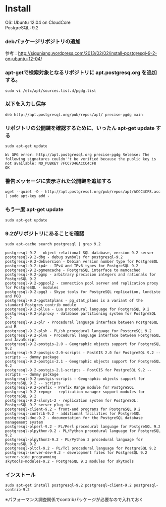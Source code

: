 # Install

OS: Ubuntu 12.04 on CloudCore  
PostgreSQL: 9.2  


### debパッケージリポジトリの追加

参考：http://siguniang.wordpress.com/2013/02/02/install-postgresql-9-2-on-ubuntu-12-04/  

### apt-getで検索対象となるリポジトリに apt.postgresq.org を追加する。  

    sudo vi /etc/apt/sources.list.d/pgdg.list

### 以下を入力し保存

    deb http://apt.postgresql.org/pub/repos/apt/ precise-pgdg main

### リポジトリの公開鍵を確認するために、いったん apt-get update する

    sudo apt-get update

    W: GPG error: http://apt.postgresql.org precise-pgdg Release: The following signatures couldn''t be verified because the public key is not available: NO_PUBKEY 7FCC7D46ACCC4CF8
    OK


### 警告メッセージに表示された公開鍵を追加する

    wget --quiet -O - http://apt.postgresql.org/pub/repos/apt/ACCC4CF8.asc | sudo apt-key add -


### もう一度 apt-get update

    sudo apt-get update


### 9.2がリポジトリにあることを確認

    sudo apt-cache search postgresql | grep 9.2

    postgresql-9.2 - object-relational SQL database, version 9.2 server
    postgresql-9.2-dbg - debug symbols for postgresql-9.2
    postgresql-9.2-debversion - Debian version number type for PostgreSQL
    postgresql-9.2-ip4r - IPv4 and IPv6 types for PostgreSQL 9.2
    postgresql-9.2-pgmemcache - PostgreSQL interface to memcached
    postgresql-9.2-pgmp - arbitrary precision integers and rationals for PostgreSQL 9.2
    postgresql-9.2-pgpool2 - connection pool server and replication proxy for PostgreSQL - modules
    postgresql-9.2-pgq3 - Skype tools for PostgreSQL replication, londiste and PGQ
    postgresql-9.2-pgstatplans - pg_stat_plans is a variant of the standard Postgres contrib module
    postgresql-9.2-pllua - Lua procedural language for PostgreSQL 9.2
    postgresql-9.2-plproxy - database partitioning system for PostgreSQL 9.2
    postgresql-9.2-plr - Procedural language interface between PostgreSQL and R
    postgresql-9.2-plsh - PL/sh procedural language for PostgreSQL 9.2
    postgresql-9.2-plv8 - Procedural language interface between PostgreSQL and JavaScript
    postgresql-9.2-postgis-2.0 - Geographic objects support for PostgreSQL 9.2
    postgresql-9.2-postgis-2.0-scripts - PostGIS 2.0 for PostgreSQL 9.2 -- scripts -- dummy package
    postgresql-9.2-postgis-2.1 - Geographic objects support for PostgreSQL 9.2
    postgresql-9.2-postgis-2.1-scripts - PostGIS for PostgreSQL 9.2 -- scripts -- dummy package
    postgresql-9.2-postgis-scripts - Geographic objects support for PostgreSQL 9.2 -- scripts
    postgresql-9.2-prefix - Prefix Range module for PostgreSQL
    postgresql-9.2-repmgr - replication manager support modules for PostgreSQL 9.2
    postgresql-9.2-slony1-2 - replication system for PostgreSQL: PostgreSQL 9.2 server plug-in
    postgresql-client-9.2 - front-end programs for PostgreSQL 9.2
    postgresql-contrib-9.2 - additional facilities for PostgreSQL
    postgresql-doc-9.2 - documentation for the PostgreSQL database management system
    postgresql-plperl-9.2 - PL/Perl procedural language for PostgreSQL 9.2
    postgresql-plpython-9.2 - PL/Python procedural language for PostgreSQL 9.2
    postgresql-plpython3-9.2 - PL/Python 3 procedural language for PostgreSQL 9.2
    postgresql-pltcl-9.2 - PL/Tcl procedural language for PostgreSQL 9.2
    postgresql-server-dev-9.2 - development files for PostgreSQL 9.2 server-side programming
    skytools-modules-9.2 - PostgreSQL 9.2 modules for skytools





### インストール

    sudo apt-get install postgresql-9.2 postgresql-client-9.2 postgresql-contrib-9.2

※パフォーマンス調査関係でcontribパッケージが必要なので入れておく



